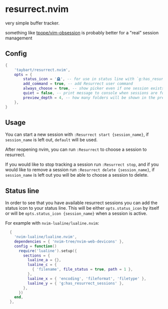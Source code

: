 # resurrect.nvim

very simple buffer tracker.

something like [tpope/vim-obsession](https://github.com/tpope/vim-obsession) is probably better for a "real" session management

## Config

```lua
{
    'taybart/resurrect.nvim',
    opts = {
        status_icon = '🪦', -- for use in status line with `g:has_resurrect_sessions`
        add_command = true, -- add Resurrect user command
        always_choose = true, -- show picker even if one session exists
        quiet = false, -- print message to console when sessions are found
        preview_depth = 4, -- how many folders will be shown in the preview
    },
}
```

## Usage

You can start a new session with `:Resurrect start {session_name}`, if `session_name` is left out, `default` will be used.

After reopening nvim, you can run `:Resurrect` to choose a session to resurrect.

If you would like to stop tracking a session run `:Resurrect stop`, and if you would like to remove a session run `:Resurrect delete {session_name}`, if `session_name` is left out you will be able to choose a session to delete.

## Status line

In order to see that you have available resurrect sessions you can add the status icon to your status line. This will be either `opts.status_icon` by itself or will be `opts.status_icon {session_name}` when a session is active.

For example with `nvim-lualine/lualine.nvim`:

```lua
  {
    'nvim-lualine/lualine.nvim',
    dependencies = { 'nvim-tree/nvim-web-devicons' },
    config = function()
      require('lualine').setup({
        sections = {
          lualine_a = {},
          lualine_c = {
            { 'filename', file_status = true, path = 1 },
          },
          lualine_x = { 'encoding', 'fileformat', 'filetype' },
          lualine_y = { 'g:has_resurrect_sessions' },
        },
      })
    end,
  },
```
